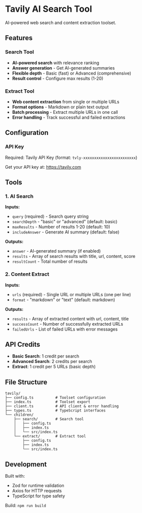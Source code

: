 # Tavily AI Search Tool

AI-powered web search and content extraction toolset.

## Features

### Search Tool
- **AI-powered search** with relevance ranking
- **Answer generation** - Get AI-generated summaries
- **Flexible depth** - Basic (fast) or Advanced (comprehensive)
- **Result control** - Configure max results (1-20)

### Extract Tool
- **Web content extraction** from single or multiple URLs
- **Format options** - Markdown or plain text output
- **Batch processing** - Extract multiple URLs in one call
- **Error handling** - Track successful and failed extractions

## Configuration

### API Key
Required: Tavily API Key (format: `tvly-xxxxxxxxxxxxxxxxxxxxxxxx`)

Get your API key at: https://tavily.com

## Tools

### 1. AI Search
**Inputs:**
- `query` (required) - Search query string
- `searchDepth` - "basic" or "advanced" (default: basic)
- `maxResults` - Number of results 1-20 (default: 10)
- `includeAnswer` - Generate AI summary (default: false)

**Outputs:**
- `answer` - AI-generated summary (if enabled)
- `results` - Array of search results with title, url, content, score
- `resultCount` - Total number of results

### 2. Content Extract
**Inputs:**
- `urls` (required) - Single URL or multiple URLs (one per line)
- `format` - "markdown" or "text" (default: markdown)

**Outputs:**
- `results` - Array of extracted content with url, content, title
- `successCount` - Number of successfully extracted URLs
- `failedUrls` - List of failed URLs with error messages

## API Credits

- **Basic Search**: 1 credit per search
- **Advanced Search**: 2 credits per search
- **Extract**: 1 credit per 5 URLs (basic depth)

## File Structure

```
tavily/
├── config.ts          # Toolset configuration
├── index.ts           # Toolset export
├── client.ts          # API client & error handling
├── types.ts           # TypeScript interfaces
└── children/
    ├── search/        # Search tool
    │   ├── config.ts
    │   ├── index.ts
    │   └── src/index.ts
    └── extract/       # Extract tool
        ├── config.ts
        ├── index.ts
        └── src/index.ts
```

## Development

Built with:
- Zod for runtime validation
- Axios for HTTP requests
- TypeScript for type safety

Build: `npm run build`
